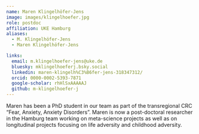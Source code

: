 ```yaml
---
name: Maren Klingelhöfer-Jens
image: images/klingelhoefer.jpg
role: postdoc
affiliation: UKE Hamburg
aliases:
  - M. Klingelhöfer-Jens
  - Maren Klingelhöfer-Jens

links:
  email: m.klingelhoefer-jens@uke.de
  bluesky: mklingelhoeferj.bsky.social
  linkedin: maren-klingelh%C3%B6fer-jens-318347312/
  orcid: 0000-0002-5393-7871
  google-scholar: rhHlSxAAAAAJ
  github: m-klingelhoefer-j
---
```


Maren has been a PhD student in our team as part of the transregional CRC “Fear, Anxiety, Anxiety Disorders”. Maren is now a post-doctoral researcher in the Hamburg team working on meta-science projects as well as on longitudinal projects focusing on life adversity and childhood adversity.

